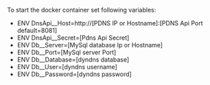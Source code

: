 To start the docker container set following variables:

- ENV DnsApi__Host=http://[PDNS IP or Hostname]:[PDNS Api Port default=8081]
- ENV DnsApi__Secret=[Pdns Api Secret]
- ENV Db__Server=[MySql database Ip or Hostname]
- ENV Db__Port=[MySql server Port]
- ENV Db__Database=[dyndns database]
- ENV Db__User=[dyndns username]
- ENV Db__Password=[dyndns password]
